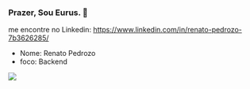 ### Prazer, Sou Eurus. 👋

me encontre no Linkedin: https://www.linkedin.com/in/renato-pedrozo-7b3626285/

- Nome: Renato Pedrozo
- foco: Backend

![](https://i.postimg.cc/fyWZBBTp/linkedin.png)


<!--
**EurusMaccher/EurusMaccher** is a ✨ _special_ ✨ repository because its `README.md` (this file) appears on your GitHub profile.

Here are some ideas to get you started:

- 🔭 I’m currently working on ...
- 🌱 I’m currently learning ...
- 👯 I’m looking to collaborate on ...
- 🤔 I’m looking for help with ...
- 💬 Ask me about ...
- 📫 How to reach me: ...
- 😄 Pronouns: ...
- ⚡ Fun fact: ...
-->
